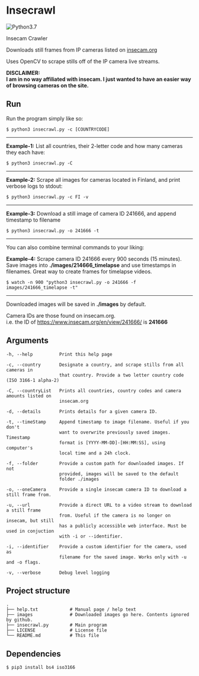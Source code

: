 # Insecrawl

![Python3.7](https://img.shields.io/badge/python-3.7-green)

Insecam Crawler

Downloads still frames from IP cameras listed on [insecam.org](https://www.insecam.org/)

Uses OpenCV to scrape stills off of the IP camera live streams.

**DISCLAIMER:**  
**I am in no way affiliated with insecam. I just wanted to have an easier way of browsing cameras on the site.**

## Run

Run the program simply like so:

```
$ python3 insecrawl.py -c [COUNTRYCODE]
```

---

**Example-1:** List all countries, their 2-letter code and how many cameras they each have:

```
$ python3 insecrawl.py -C
```

---

**Example-2:** Scrape all images for cameras located in Finland, and print verbose logs to stdout:

```
$ python3 insecrawl.py -c FI -v
```

---

**Example-3:** Download a still image of camera ID 241666, and append timestamp to filename

```
$ python3 insecrawl.py -o 241666 -t
```

---

You can also combine terminal commands to your liking:

**Example-4:** Scrape camera ID 241666 every 900 seconds (15 minutes).
Save images into **./images/214666_timelapse** and use timestamps in filenames. Great way to create frames for timelapse videos.

```
$ watch -n 900 "python3 insecrawl.py -o 241666 -f images/241666_timelapse -t"
```

---

Downloaded images will be saved in **./images** by default.

Camera IDs are those found on insecam.org.  
i.e. the ID of https://www.insecam.org/en/view/241666/ is **241666**

## Arguments

```
-h, --help          Print this help page

-c, --country       Designate a country, and scrape stills from all cameras in
                    that country. Provide a two letter country code (ISO 3166-1 alpha-2)

-C, --countryList   Prints all countries, country codes and camera amounts listed on
                    insecam.org

-d, --details       Prints details for a given camera ID.

-t, --timeStamp     Append timestamp to image filename. Useful if you don't
                    want to overwrite previously saved images. Timestamp
                    format is [YYYY-MM-DD]-[HH:MM:SS], using computer's
                    local time and a 24h clock.

-f, --folder        Provide a custom path for downloaded images. If not
                    provided, images will be saved to the default
                    folder ./images

-o, --oneCamera     Provide a single insecam camera ID to download a still frame from.

-u, --url           Provide a direct URL to a video stream to download a still frame
                    from. Useful if the camera is no longer on insecam, but still
                    has a publicly accessible web interface. Must be used in conjuction
                    with -i or --identifier.

-i, --identifier    Provide a custom identifier for the camera, used as
                    filename for the saved image. Works only with -u and -o flags.

-v, --verbose       Debug level logging
```

## Project structure

```
.
├── help.txt            # Manual page / help text
├── images              # Downloaded images go here. Contents ignored by github.
├── insecrawl.py        # Main program
├── LICENSE             # License file
└── README.md           # This file
```

## Dependencies

```
$ pip3 install bs4 iso3166
```
